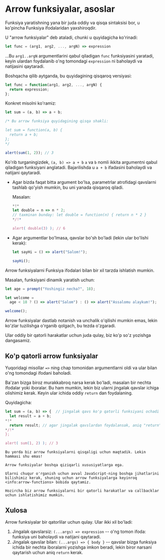 # Arrow funksiyalar, asoslar

Funksiya yaratishning yana bir juda oddiy va qisqa sintaksisi bor, u ko'pincha Funksiya ifodalaridan yaxshiroqdir.

U "arrow funksiyalar" deb ataladi, chunki u quyidagicha ko'rinadi:

```js
let func = (arg1, arg2, ..., argN) => expression
```

...Bu `arg1..argN` argumentlarini qabul qiladigan `func` funksiyasini yaratadi, keyin ulardan foydalanib o'ng tomondagi `expression` ni baholaydi va natijasini qaytaradi.

Boshqacha qilib aytganda, bu quyidagining qisqaroq versiyasi:

```js
let func = function(arg1, arg2, ..., argN) {
  return expression;
};
```

Konkret misolni ko'ramiz:

```js run
let sum = (a, b) => a + b;

/* Bu arrow funksiya quyidagining qisqa shakli:

let sum = function(a, b) {
  return a + b;
};
*/

alert(sum(1, 2)); // 3
```

Ko'rib turganingizdek, `(a, b) => a + b` `a` va `b` nomli ikkita argumentni qabul qiladigan funksiyani anglatadi. Bajarilishda u `a + b` ifadasini baholaydi va natijani qaytaradi.

- Agar bizda faqat bitta argument bo'lsa, parametrlar atrofidagi qavslarni tashlab qo'yish mumkin, bu uni yanada qisqaroq qiladi.

  Masalan:

  ```js run
  *!*
  let double = n => n * 2;
  // taxminan bunday: let double = function(n) { return n * 2 }
  */!*

  alert( double(3) ); // 6
  ```

- Agar argumentlar bo'lmasa, qavslar bo'sh bo'ladi (lekin ular bo'lishi kerak):

  ```js run
  let sayHi = () => alert("Salom!");

  sayHi();
  ```

Arrow funksiyalarni Funksiya ifodalari bilan bir xil tarzda ishlatish mumkin.

Masalan, funksiyani dinamik yaratish uchun:

```js run
let age = prompt("Yoshingiz necha?", 18);

let welcome =
  age < 18 ? () => alert("Salom") : () => alert("Assalomu alaykum!");

welcome();
```

Arrow funksiyalar dastlab notanish va unchalik o'qilishi mumkin emas, lekin ko'zlar tuzilishga o'rganib qolgach, bu tezda o'zgaradi.

Ular oddiy bir qatorli harakatlar uchun juda qulay, biz ko'p so'z yozishga dangasamiz.

## Ko'p qatorli arrow funksiyalar

Yuqoridagi misollar `=>` ning chap tomonidan argumentlarni oldi va ular bilan o'ng tomondagi ifodani baholadi.

Ba'zan bizga biroz murakkabroq narsa kerak bo'ladi, masalan bir nechta ifodalar yoki iboralar. Bu ham mumkin, lekin biz ularni jingalak qavslar ichiga olishimiz kerak. Keyin ular ichida oddiy `return` dan foydalaning.

Quyidagicha:

```js run
let sum = (a, b) => {  // jingalak qavs ko'p qatorli funksiyani ochadi
  let result = a + b;
*!*
  return result; // agar jingalak qavslardan foydalansak, aniq "return" kerak
*/!*
};

alert( sum(1, 2) ); // 3
```

```smart header="Ma'lumot o'rnida"
Bu yerda biz arrow funksiyalarni qisqaligi uchun maqtadik. Lekin hammasi shu emas!

Arrow funksiyalar boshqa qiziqarli xususiyatlarga ega.

Ularni chuqur o'rganish uchun avval JavaScript-ning boshqa jihatlarini bilishimiz kerak, shuning uchun arrow funksiyalarga keyinroq <info:arrow-functions> bobida qaytamiz.

Hozircha biz arrow funksiyalarni bir qatorli harakatlar va callbacklar uchun ishlatishimiz mumkin.
```

## Xulosa

Arrow funksiyalar bir qatorlilar uchun qulay. Ular ikki xil bo'ladi:

1. Jingalak qavslarsiz: `(...args) => expression` -- o'ng tomon ifoda: funksiya uni baholaydi va natijani qaytaradi.
2. Jingalak qavslar bilan: `(...args) => { body }` -- qavslar bizga funksiya ichida bir nechta iboralarni yozishga imkon beradi, lekin biror narsani qaytarish uchun aniq `return` kerak.
